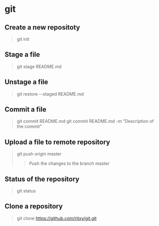 # git

## Create a new repositoty

>git init

## Stage a file

>git stage README.md

## Unstage a file

>git restore --staged README.md

## Commit a file

>git commit README.md
>git commit README.md -m "Description of the commit"

## Upload a file to remote repository

>git push origin master
>> Push the changes to the branch master

## Status of the repository

>git status

## Clone a repository

>git clone <https://github.com/ritxy/git.git>
